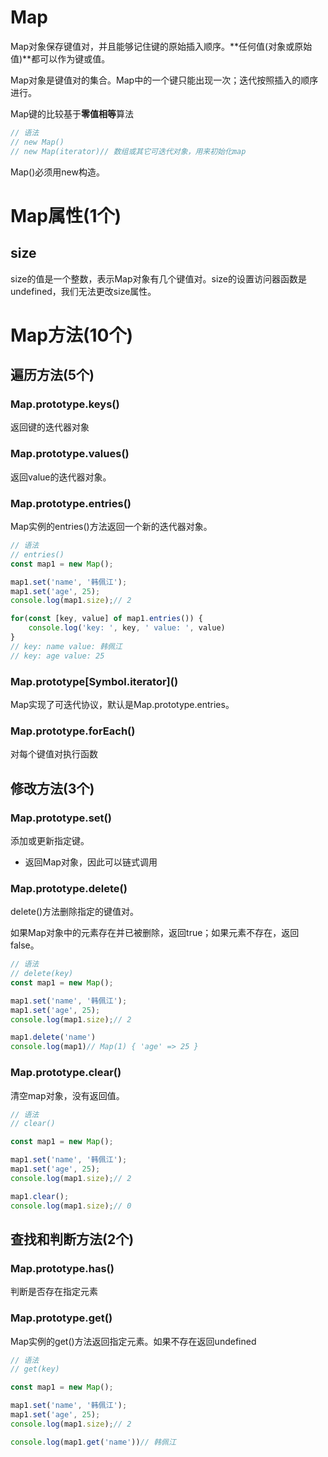 # Map

Map对象保存键值对，并且能够记住键的原始插入顺序。**任何值(对象或原始值)**都可以作为键或值。

Map对象是键值对的集合。Map中的一个键只能出现一次；迭代按照插入的顺序进行。

Map键的比较基于**零值相等**算法

```javascript
// 语法
// new Map()
// new Map(iterator)// 数组或其它可迭代对象，用来初始化map
```

Map()必须用new构造。

# Map属性(1个)

## size

size的值是一个整数，表示Map对象有几个键值对。size的设置访问器函数是undefined，我们无法更改size属性。

# Map方法(10个)

## 遍历方法(5个)

### Map.prototype.keys()

返回键的迭代器对象

### Map.prototype.values()

返回value的迭代器对象。

### Map.prototype.entries()

Map实例的entries()方法返回一个新的迭代器对象。

```javascript
// 语法
// entries()
const map1 = new Map();

map1.set('name', '韩佩江');
map1.set('age', 25);
console.log(map1.size);// 2

for(const [key, value] of map1.entries()) {
	console.log('key: ', key, ' value: ', value)
}
// key: name value: 韩佩江
// key: age value: 25
```

### Map.prototype\[Symbol.iterator\]()

Map实现了可迭代协议，默认是Map.prototype.entries。

### Map.prototype.forEach()

对每个键值对执行函数

## 修改方法(3个)

### Map.prototype.set()

添加或更新指定键。

- 返回Map对象，因此可以链式调用

### Map.prototype.delete()

delete()方法删除指定的键值对。

如果Map对象中的元素存在并已被删除，返回true；如果元素不存在，返回false。

```javascript
// 语法
// delete(key)
const map1 = new Map();

map1.set('name', '韩佩江');
map1.set('age', 25);
console.log(map1.size);// 2

map1.delete('name')
console.log(map1)// Map(1) { 'age' => 25 }
```

### Map.prototype.clear()

清空map对象，没有返回值。

```javascript
// 语法
// clear()

const map1 = new Map();

map1.set('name', '韩佩江');
map1.set('age', 25);
console.log(map1.size);// 2

map1.clear();
console.log(map1.size);// 0
```

## 查找和判断方法(2个)

### Map.prototype.has()

判断是否存在指定元素

### Map.prototype.get()

Map实例的get()方法返回指定元素。如果不存在返回undefined

```javascript
// 语法
// get(key)

const map1 = new Map();

map1.set('name', '韩佩江');
map1.set('age', 25);
console.log(map1.size);// 2

console.log(map1.get('name'))// 韩佩江
```





















































